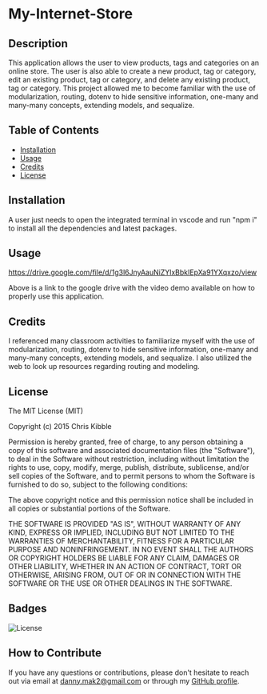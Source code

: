 # My-Internet-Store

## Description

This application allows the user to view products, tags and categories on an online store. The user is also able to create a new product, tag or category, edit an existing product, tag or category, and delete any existing product, tag or category. This project allowed me to become familiar with the use of modularization, routing, dotenv to hide sensitive information, one-many and many-many concepts, extending models, and sequalize.

## Table of Contents

- [Installation](#installation)
- [Usage](#usage)
- [Credits](#credits)
- [License](#license)

## Installation

A user just needs to open the integrated terminal in vscode and run "npm i" to install all the dependencies and latest packages.

## Usage

 https://drive.google.com/file/d/1g3l6JnyAauNiZYlxBbkIEpXa91YXqxzo/view
  
Above is a link to the google drive with the video demo available on how to properly use this application. 


## Credits

I referenced many classroom activities to familiarize myself with the use of modularization, routing, dotenv to hide sensitive information, one-many and many-many concepts, extending models, and sequalize. I also utilized the web to look up resources regarding routing and modeling.

## License

The MIT License (MIT)

Copyright (c) 2015 Chris Kibble

Permission is hereby granted, free of charge, to any person obtaining a copy of this software and associated documentation files (the "Software"), to deal in the Software without restriction, including without limitation the rights to use, copy, modify, merge, publish, distribute, sublicense, and/or sell copies of the Software, and to permit persons to whom the Software is furnished to do so, subject to the following conditions:

The above copyright notice and this permission notice shall be included in all copies or substantial portions of the Software.

THE SOFTWARE IS PROVIDED "AS IS", WITHOUT WARRANTY OF ANY KIND, EXPRESS OR IMPLIED, INCLUDING BUT NOT LIMITED TO THE WARRANTIES OF MERCHANTABILITY, FITNESS FOR A PARTICULAR PURPOSE AND NONINFRINGEMENT. IN NO EVENT SHALL THE AUTHORS OR COPYRIGHT HOLDERS BE LIABLE FOR ANY CLAIM, DAMAGES OR OTHER LIABILITY, WHETHER IN AN ACTION OF CONTRACT, TORT OR OTHERWISE, ARISING FROM, OUT OF OR IN CONNECTION WITH THE SOFTWARE OR THE USE OR OTHER DEALINGS IN THE SOFTWARE.


## Badges

![License](https://img.shields.io/badge/License-MIT-blue.svg)

## How to Contribute

If you have any questions or contributions, please don't hesitate to reach out via email at [danny.mak2@gmail.com](mailto:danny.mak2@gmail.com) or through my [GitHub profile](https://github.com/dannymak1993).
